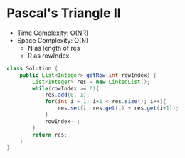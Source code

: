 # Pascal's Triangle II

- Time Complexity: O(NR)
- Space Complexity: O(N)
  - N as length of res
  - R as rowIndex

```java
class Solution {
    public List<Integer> getRow(int rowIndex) {
        List<Integer> res = new LinkedList();
        while(rowIndex >= 0){
            res.add(0, 1);
            for(int i = 1; i+1 < res.size(); i++){
                res.set(i, res.get(i) + res.get(i+1));
            }
            rowIndex--;
        }
        return res;
    }
}
```
